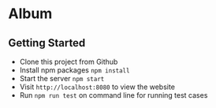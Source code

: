 # Album

## Getting Started

* Clone this project from Github
* Install npm packages `npm install`
* Start the server `npm start`
* Visit `http://localhost:8080` to view the website
* Run `npm run test` on command line for running test cases
